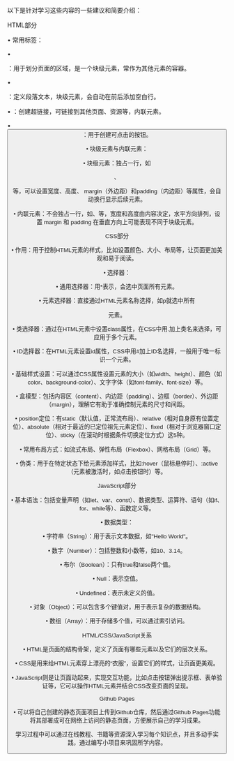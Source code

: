以下是针对学习这些内容的一些建议和简要介绍：

HTML部分

• 常用标签：

• <div>：用于划分页面的区域，是一个块级元素，常作为其他元素的容器。

• <p>：定义段落文本，块级元素，会自动在前后添加空白行。

• <a>：创建超链接，可链接到其他页面、资源等，内联元素。

• <button>：用于创建可点击的按钮。

• 块级元素与内联元素：

• 块级元素：独占一行，如<div>、<p>等，可以设置宽度、高度、 margin（外边距）和padding（内边距）等属性，会自动换行显示后续元素。

• 内联元素：不会独占一行，如<a>、<span>等，宽度和高度由内容决定，水平方向排列，设置 margin 和 padding 在垂直方向上可能表现不同于块级元素。

CSS部分

• 作用：用于控制HTML元素的样式，比如设置颜色、大小、布局等，让页面更加美观和易于阅读。

• 选择器：

• 通用选择器：用*表示，会选中页面所有元素。

• 元素选择器：直接通过HTML元素名称选择，如p就选中所有<p>元素。

• 类选择器：通过在HTML元素中设置class属性，在CSS中用.加上类名来选择，可应用于多个元素。

• ID选择器：在HTML元素设置id属性，CSS中用#加上ID名选择，一般用于唯一标识一个元素。

• 基础样式设置：可以通过CSS属性设置元素的大小（如width、height）、颜色（如color、background-color）、文字字体（如font-family、font-size）等。

• 盒模型：包括内容区（content）、内边距（padding）、边框（border）、外边距（margin），理解它有助于准确控制元素的尺寸和间距。

• position定位：有static（默认值，正常流布局）、relative（相对自身原有位置定位）、absolute（相对于最近的已定位祖先元素定位）、fixed（相对于浏览器窗口定位）、sticky（在滚动时根据条件切换定位方式）这5种。

• 常用布局方式：如流式布局、弹性布局（Flexbox）、网格布局（Grid）等。

• 伪类：用于在特定状态下给元素添加样式，比如:hover（鼠标悬停时）、:active（元素被激活时，如点击按钮时）等。

JavaScript部分

• 基本语法：包括变量声明（如let、var、const）、数据类型、运算符、语句（如if、for、while等）、函数定义等。

• 数据类型：

• 字符串（String）：用于表示文本数据，如"Hello World"。

• 数字（Number）：包括整数和小数等，如10、3.14。

• 布尔（Boolean）：只有true和false两个值。

• Null：表示空值。

• Undefined：表示未定义的值。

• 对象（Object）：可以包含多个键值对，用于表示复杂的数据结构。

• 数组（Array）：用于存储多个值，可以通过索引访问。

HTML/CSS/JavaScript关系

• HTML是页面的结构骨架，定义了页面有哪些元素以及它们的层次关系。

• CSS是用来给HTML元素穿上漂亮的“衣服”，设置它们的样式，让页面更美观。

• JavaScript则是让页面动起来，实现交互功能，比如点击按钮弹出提示框、表单验证等，它可以操作HTML元素并结合CSS改变页面的呈现。

Github Pages

• 可以将自己创建的静态页面项目上传到Github仓库，然后通过Github Pages功能将其部署成可在网络上访问的静态页面，方便展示自己的学习成果。

学习过程中可以通过在线教程、书籍等资源深入学习每个知识点，并且多动手实践，通过编写小项目来巩固所学内容。
